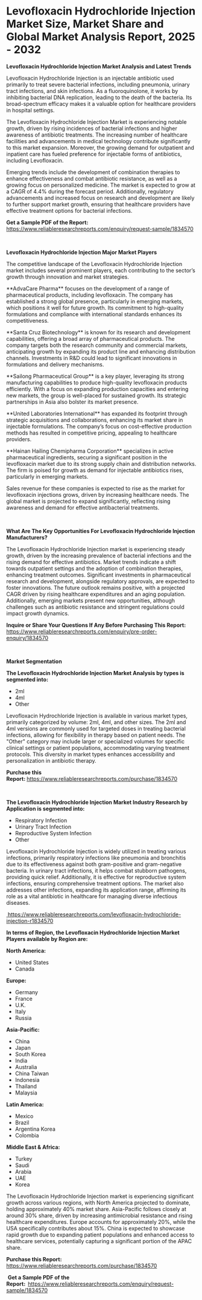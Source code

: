 <p><h1>Levofloxacin Hydrochloride Injection Market Size, Market Share and Global Market Analysis Report, 2025 - 2032</h1></p><p><strong>Levofloxacin Hydrochloride Injection Market Analysis and Latest Trends</strong></p>
<p><p>Levofloxacin Hydrochloride Injection is an injectable antibiotic used primarily to treat severe bacterial infections, including pneumonia, urinary tract infections, and skin infections. As a fluoroquinolone, it works by inhibiting bacterial DNA replication, leading to the death of the bacteria. Its broad-spectrum efficacy makes it a valuable option for healthcare providers in hospital settings.</p><p>The Levofloxacin Hydrochloride Injection Market is experiencing notable growth, driven by rising incidences of bacterial infections and higher awareness of antibiotic treatments. The increasing number of healthcare facilities and advancements in medical technology contribute significantly to this market expansion. Moreover, the growing demand for outpatient and inpatient care has fueled preference for injectable forms of antibiotics, including Levofloxacin.</p><p>Emerging trends include the development of combination therapies to enhance effectiveness and combat antibiotic resistance, as well as a growing focus on personalized medicine. The market is expected to grow at a CAGR of 4.4% during the forecast period. Additionally, regulatory advancements and increased focus on research and development are likely to further support market growth, ensuring that healthcare providers have effective treatment options for bacterial infections.</p></p>
<p><strong>Get a Sample PDF of the Report:&nbsp;</strong> <a href="https://www.reliableresearchreports.com/enquiry/request-sample/1834570?utm_campaign=2778&utm_medium=2&utm_source=Github&utm_content=ia&utm_term=19042025&utm_id=levofloxacin-hydrochloride-injection">https://www.reliableresearchreports.com/enquiry/request-sample/1834570</a></p>
<p>&nbsp;</p>
<p><strong>Levofloxacin Hydrochloride Injection Major Market Players</strong></p>
<p><p>The competitive landscape of the Levofloxacin Hydrochloride Injection market includes several prominent players, each contributing to the sector’s growth through innovation and market strategies. </p><p>**AdvaCare Pharma** focuses on the development of a range of pharmaceutical products, including levofloxacin. The company has established a strong global presence, particularly in emerging markets, which positions it well for future growth. Its commitment to high-quality formulations and compliance with international standards enhances its competitiveness.</p><p>**Santa Cruz Biotechnology** is known for its research and development capabilities, offering a broad array of pharmaceutical products. The company targets both the research community and commercial markets, anticipating growth by expanding its product line and enhancing distribution channels. Investments in R&D could lead to significant innovations in formulations and delivery mechanisms.</p><p>**Sailong Pharmaceutical Group** is a key player, leveraging its strong manufacturing capabilities to produce high-quality levofloxacin products efficiently. With a focus on expanding production capacities and entering new markets, the group is well-placed for sustained growth. Its strategic partnerships in Asia also bolster its market presence.</p><p>**United Laboratories International** has expanded its footprint through strategic acquisitions and collaborations, enhancing its market share in injectable formulations. The company’s focus on cost-effective production methods has resulted in competitive pricing, appealing to healthcare providers.</p><p>**Hainan Hailing Chemipharma Corporation** specializes in active pharmaceutical ingredients, securing a significant position in the levofloxacin market due to its strong supply chain and distribution networks. The firm is poised for growth as demand for injectable antibiotics rises, particularly in emerging markets.</p><p>Sales revenue for these companies is expected to rise as the market for levofloxacin injections grows, driven by increasing healthcare needs. The global market is projected to expand significantly, reflecting rising awareness and demand for effective antibacterial treatments.</p></p>
<p>&nbsp;</p>
<p><strong>What Are The Key Opportunities For Levofloxacin Hydrochloride Injection Manufacturers?</strong></p>
<p><p>The Levofloxacin Hydrochloride Injection market is experiencing steady growth, driven by the increasing prevalence of bacterial infections and the rising demand for effective antibiotics. Market trends indicate a shift towards outpatient settings and the adoption of combination therapies, enhancing treatment outcomes. Significant investments in pharmaceutical research and development, alongside regulatory approvals, are expected to foster innovations. The future outlook remains positive, with a projected CAGR driven by rising healthcare expenditures and an aging population. Additionally, emerging markets present new opportunities, although challenges such as antibiotic resistance and stringent regulations could impact growth dynamics.</p></p>
<p><strong>Inquire or Share Your Questions If Any Before Purchasing This Report:</strong> <a href="https://www.reliableresearchreports.com/enquiry/pre-order-enquiry/1834570?utm_campaign=2778&utm_medium=2&utm_source=Github&utm_content=ia&utm_term=19042025&utm_id=levofloxacin-hydrochloride-injection">https://www.reliableresearchreports.com/enquiry/pre-order-enquiry/1834570</a></p>
<p>&nbsp;</p>
<p><strong>Market Segmentation</strong></p>
<p><strong>The Levofloxacin Hydrochloride Injection Market Analysis by types is segmented into:</strong></p>
<p><ul><li>2ml</li><li>4ml</li><li>Other</li></ul></p>
<p><p>Levofloxacin Hydrochloride Injection is available in various market types, primarily categorized by volume: 2ml, 4ml, and other sizes. The 2ml and 4ml versions are commonly used for targeted doses in treating bacterial infections, allowing for flexibility in therapy based on patient needs. The "Other" category may include larger or specialized volumes for specific clinical settings or patient populations, accommodating varying treatment protocols. This diversity in market types enhances accessibility and personalization in antibiotic therapy.</p></p>
<p><strong>Purchase this Report:&nbsp;</strong><a href="https://www.reliableresearchreports.com/purchase/1834570?utm_campaign=2778&utm_medium=2&utm_source=Github&utm_content=ia&utm_term=19042025&utm_id=levofloxacin-hydrochloride-injection">https://www.reliableresearchreports.com/purchase/1834570</a></p>
<p>&nbsp;</p>
<p><strong>The Levofloxacin Hydrochloride Injection Market Industry Research by Application is segmented into:</strong></p>
<p><ul><li>Respiratory Infection</li><li>Urinary Tract Infection</li><li>Reproductive System Infection</li><li>Other</li></ul></p>
<p><p>Levofloxacin Hydrochloride Injection is widely utilized in treating various infections, primarily respiratory infections like pneumonia and bronchitis due to its effectiveness against both gram-positive and gram-negative bacteria. In urinary tract infections, it helps combat stubborn pathogens, providing quick relief. Additionally, it is effective for reproductive system infections, ensuring comprehensive treatment options. The market also addresses other infections, expanding its application range, affirming its role as a vital antibiotic in healthcare for managing diverse infectious diseases.</p></p>
<p><a href="https://www.reliableresearchreports.com/levofloxacin-hydrochloride-injection-r1834570?utm_campaign=2778&utm_medium=2&utm_source=Github&utm_content=ia&utm_term=19042025&utm_id=levofloxacin-hydrochloride-injection">&nbsp;https://www.reliableresearchreports.com/levofloxacin-hydrochloride-injection-r1834570</a></p>
<p><strong>In terms of Region, the Levofloxacin Hydrochloride Injection Market Players available by Region are:</strong></p>
<p>
    <p> <strong> North America: </strong>
        <ul>
            <li>United States</li>
            <li>Canada</li>
        </ul>
        </p> 
    <p> <strong> Europe: </strong>
        <ul>
            <li>Germany</li>
            <li>France</li>
            <li>U.K.</li>
            <li>Italy</li>
            <li>Russia</li>
        </ul>
        </p> 
    <p> <strong> Asia-Pacific: </strong>
        <ul>
            <li>China</li>
            <li>Japan</li>
            <li>South Korea</li>
            <li>India</li>
            <li>Australia</li>
            <li>China Taiwan</li>
            <li>Indonesia</li>
            <li>Thailand</li>
            <li>Malaysia</li>
        </ul>
        </p> 
    <p> <strong> Latin America: </strong>
        <ul>
            <li>Mexico</li>
            <li>Brazil</li>
            <li>Argentina Korea</li>
            <li>Colombia</li>
        </ul>
        </p> 
    <p> <strong> Middle East & Africa: </strong>
        <ul>
            <li>Turkey</li>
            <li>Saudi</li>
            <li>Arabia</li>
            <li>UAE</li>
            <li>Korea</li>
        </ul>
    </p>
    </p>
<p><p>The Levofloxacin Hydrochloride Injection market is experiencing significant growth across various regions, with North America projected to dominate, holding approximately 40% market share. Asia-Pacific follows closely at around 30% share, driven by increasing antimicrobial resistance and rising healthcare expenditures. Europe accounts for approximately 20%, while the USA specifically contributes about 15%. China is expected to showcase rapid growth due to expanding patient populations and enhanced access to healthcare services, potentially capturing a significant portion of the APAC share.</p></p>
<p><strong>Purchase this Report: </strong><a href="https://www.reliableresearchreports.com/purchase/1834570?utm_campaign=2778&utm_medium=2&utm_source=Github&utm_content=ia&utm_term=19042025&utm_id=levofloxacin-hydrochloride-injection">https://www.reliableresearchreports.com/purchase/1834570</a></p>
<p>&nbsp;<strong>Get a Sample PDF of the Report:&nbsp;&nbsp;</strong><a href="https://www.reliableresearchreports.com/enquiry/request-sample/1834570?utm_campaign=2778&utm_medium=2&utm_source=Github&utm_content=ia&utm_term=19042025&utm_id=levofloxacin-hydrochloride-injection">https://www.reliableresearchreports.com/enquiry/request-sample/1834570</a></p>
<p><strong></strong></p>
<p><p></p><p></p><p></p></p>